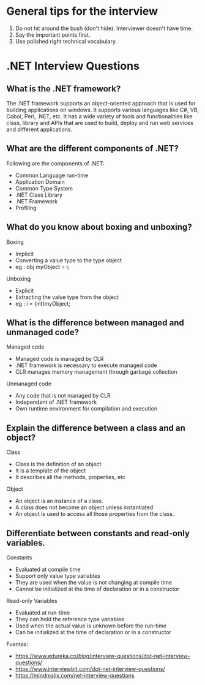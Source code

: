 # General tips for the interview

1. Do not hit around the bush (don't hide). Interviewer doesn't have time.
2. Say the important points first.
3. Use polished right technical vocabulary.

# .NET Interview Questions

## What is the .NET framework?

The .NET framework supports an object-oriented approach that is used for building applications on windows. It supports various languages like C#, VB, Cobol, Perl, .NET, etc. It has a wide variety of tools and functionalities like class, library and APIs that are used to build, deploy and run web services and different applications.

## What are the different components of .NET?

Following are the components of .NET:
* Common Language run-time
* Application Domain
* Common Type System
* .NET Class Library
* .NET Framework
* Profiling

## What do you know about boxing and unboxing?

Boxing
* Implicit
* Converting a value type to the type object
* eg : obj myObject = i;

Unboxing
* Explicit
* Extracting the value type from the object
* eg : i = (int)myObject;

## What is the difference between managed and unmanaged code?

Managed code
* Managed code is managed by CLR
* .NET framework is necessary to execute managed code
* CLR manages memory management through garbage collection

Unmanaged code
* Any code that is not managed by CLR
* Independent of .NET framework
* Own runtime environment for compilation and execution

## Explain the difference between a class and an object?

Class
* Class is the definition of an object
* It is a template of the object
* It describes all the methods, properties, etc

Object
* An object is an instance of a class.
* A class does not become an object unless instantiated
* An object is used to access all those properties from the class.

## Differentiate between constants and read-only variables.

Constants
* Evaluated at compile time
* Support only value type variables
* They are used when the value is not changing at compile time
* Cannot be initialized at the time of declaration or in a constructor

Read-only Variables
* Evaluated at run-time
* They can hold the reference type variables
* Used when the actual value is unknown before the run-time
* Can be initialized at the time of declaration or in a constructor

Fuentes:

- https://www.edureka.co/blog/interview-questions/dot-net-interview-questions/
- https://www.interviewbit.com/dot-net-interview-questions/
- https://mindmajix.com/net-interview-questions
